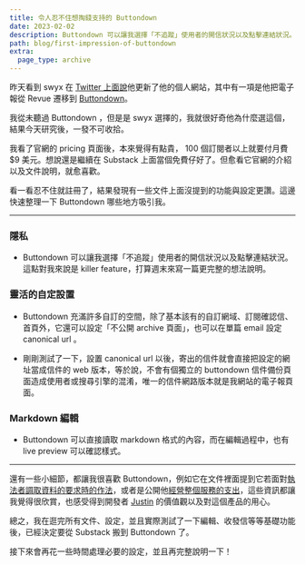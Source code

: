 ```yaml
---
title: 令人忍不住想掏錢支持的 Buttondown 
date: 2023-02-02
description: Buttondown 可以讓我選擇「不追蹤」使用者的開信狀況以及點擊連結狀況。這點對我來說是 killer feature
path: blog/first-impression-of-buttondown
extra:
  page_type: archive
---
```


昨天看到 swyx 在 [Twitter 上面說](https://twitter.com/swyx/status/1620346633778262018)他更新了他的個人網站，其中有一項是他把電子報從 Revue 遷移到 [Buttondown](https://buttondown.email/)。

我從未聽過 Buttondown ，但是是 swyx 選擇的，我就很好奇他為什麼選這個，結果今天研究後，一發不可收拾。

我看了官網的 pricing 頁面後，本來覺得有點貴， 100 個訂閱者以上就要付月費 $9 美元。想說還是繼續在 Substack 上面當個免費仔好了。但愈看它官網的介紹以及文件說明，就愈喜歡。

看一看忍不住就註冊了，結果發現有一些文件上面沒提到的功能與設定更讚。這邊快速整理一下 Buttondown 哪些地方吸引我。

<!-- More -->
---

### 隱私

* Buttondown 可以讓我選擇「不追蹤」使用者的開信狀況以及點擊連結狀況。這點對我來說是 killer feature，打算週末來寫一篇更完整的想法說明。


### 靈活的自定設置

* Buttondown 充滿許多自訂的空間，除了基本該有的自訂網域、訂閱確認信、首頁外，它還可以設定「不公開 archive 頁面」，也可以在單篇 email 設定 canonical url 。

* 剛剛測試了一下，設置 canonical url 以後，寄出的信件就會直接把設定的網址當成信件的 web 版本，等於說，不會有個獨立的 buttondown 信件備份頁面造成使用者或搜尋引擎的混淆，唯一的信件網路版本就是我網站的電子報頁面。


### Markdown 編輯

* Buttondown 可以直接讀取 markdown 格式的內容，而在編輯過程中，也有 live preview 可以確認樣式。


---

還有一些小細節，都讓我很喜歡 Buttondown，例如它在文件裡面提到它若面對[執法者調取資料的要求時的作法](https://docs.buttondown.email/odds-and-ends/law-enforcement-requests)，或者是公開他[經營整個服務的支出](https://docs.buttondown.email/behind-the-scenes/running-costs)，這些資訊都讓我覺得很欣賞，也感受得到開發者 [Justin](https://twitter.com/jmduke) 的價值觀以及對這個產品的用心。


總之，我在逛完所有文件、設定，並且實際測試了一下編輯、收發信等等基礎功能後，已經決定要從 Substack 搬到 Buttondown 了。


接下來會再花一些時間處理必要的設定，並且再完整說明一下！
